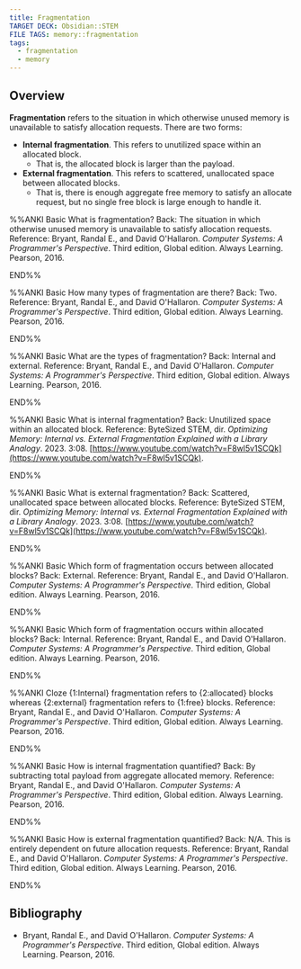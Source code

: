 ```yaml
---
title: Fragmentation
TARGET DECK: Obsidian::STEM
FILE TAGS: memory::fragmentation
tags:
  - fragmentation
  - memory
---
```


## Overview

**Fragmentation** refers to the situation in which otherwise unused memory is unavailable to satisfy allocation requests. There are two forms:

* **Internal fragmentation**. This refers to unutilized space within an allocated block.
	* That is, the allocated block is larger than the payload.
* **External fragmentation**. This refers to scattered, unallocated space between allocated blocks.
	* That is, there is enough aggregate free memory to satisfy an allocate request, but no single free block is large enough to handle it.

%%ANKI
Basic
What is fragmentation?
Back: The situation in which otherwise unused memory is unavailable to satisfy allocation requests.
Reference: Bryant, Randal E., and David O'Hallaron. *Computer Systems: A Programmer's Perspective*. Third edition, Global edition. Always Learning. Pearson, 2016.
<!--ID: 1756388532803-->
END%%

%%ANKI
Basic
How many types of fragmentation are there?
Back: Two.
Reference: Bryant, Randal E., and David O'Hallaron. *Computer Systems: A Programmer's Perspective*. Third edition, Global edition. Always Learning. Pearson, 2016.
<!--ID: 1756388532809-->
END%%

%%ANKI
Basic
What are the types of fragmentation?
Back: Internal and external.
Reference: Bryant, Randal E., and David O'Hallaron. *Computer Systems: A Programmer's Perspective*. Third edition, Global edition. Always Learning. Pearson, 2016.
<!--ID: 1756388532811-->
END%%

%%ANKI
Basic
What is internal fragmentation?
Back: Unutilized space within an allocated block.
Reference: ByteSized STEM, dir. _Optimizing Memory: Internal vs. External Fragmentation Explained with a Library Analogy_. 2023. 3:08. [https://www.youtube.com/watch?v=F8wl5v1SCQk](https://www.youtube.com/watch?v=F8wl5v1SCQk).
<!--ID: 1756388532813-->
END%%

%%ANKI
Basic
What is external fragmentation?
Back: Scattered, unallocated space between allocated blocks.
Reference: ByteSized STEM, dir. _Optimizing Memory: Internal vs. External Fragmentation Explained with a Library Analogy_. 2023. 3:08. [https://www.youtube.com/watch?v=F8wl5v1SCQk](https://www.youtube.com/watch?v=F8wl5v1SCQk).
<!--ID: 1756388532815-->
END%%

%%ANKI
Basic
Which form of fragmentation occurs between allocated blocks?
Back: External.
Reference: Bryant, Randal E., and David O'Hallaron. *Computer Systems: A Programmer's Perspective*. Third edition, Global edition. Always Learning. Pearson, 2016.
<!--ID: 1756388532817-->
END%%

%%ANKI
Basic
Which form of fragmentation occurs within allocated blocks?
Back: Internal.
Reference: Bryant, Randal E., and David O'Hallaron. *Computer Systems: A Programmer's Perspective*. Third edition, Global edition. Always Learning. Pearson, 2016.
<!--ID: 1756388532819-->
END%%

%%ANKI
Cloze
{1:Internal} fragmentation refers to {2:allocated} blocks whereas {2:external} fragmentation refers to {1:free} blocks.
Reference: Bryant, Randal E., and David O'Hallaron. *Computer Systems: A Programmer's Perspective*. Third edition, Global edition. Always Learning. Pearson, 2016.
<!--ID: 1756388532821-->
END%%

%%ANKI
Basic
How is internal fragmentation quantified?
Back: By subtracting total payload from aggregate allocated memory.
Reference: Bryant, Randal E., and David O'Hallaron. *Computer Systems: A Programmer's Perspective*. Third edition, Global edition. Always Learning. Pearson, 2016.
<!--ID: 1756388532823-->
END%%

%%ANKI
Basic
How is external fragmentation quantified?
Back: N/A. This is entirely dependent on future allocation requests.
Reference: Bryant, Randal E., and David O'Hallaron. *Computer Systems: A Programmer's Perspective*. Third edition, Global edition. Always Learning. Pearson, 2016.
<!--ID: 1756388532825-->
END%%

## Bibliography

* Bryant, Randal E., and David O'Hallaron. *Computer Systems: A Programmer's Perspective*. Third edition, Global edition. Always Learning. Pearson, 2016.